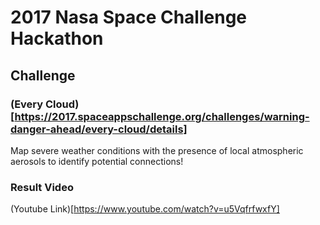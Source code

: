 # 2017 Nasa Space Challenge Hackathon

## Challenge
### (Every Cloud)[https://2017.spaceappschallenge.org/challenges/warning-danger-ahead/every-cloud/details]
Map severe weather conditions with the presence of local atmospheric aerosols to identify potential connections!

### Result Video
(Youtube Link)[https://www.youtube.com/watch?v=u5VqfrfwxfY]
